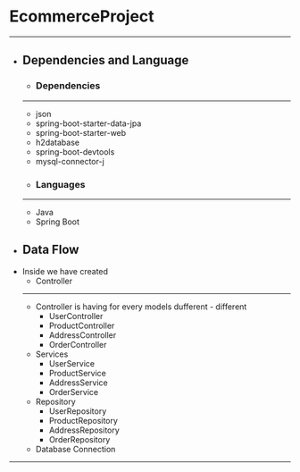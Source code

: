 # EcommerceProject
***
* ## Dependencies and Language
  * ### Dependencies
  ***
    * json
    * spring-boot-starter-data-jpa
    * spring-boot-starter-web
    * h2database
    * spring-boot-devtools
    * mysql-connector-j
  * ### Languages
  ***
    * Java
    * Spring Boot
 * ## Data Flow
  * Inside we have created 
    * Controller
    ***
     * Controller is having for every models dufferent - different
       * UserController
       * ProductController
       * AddressController
       * OrderController
    * Services
       * UserService
       * ProductService
       * AddressService
       * OrderService
    * Repository
       * UserRepository
       * ProductRepository
       * AddressRepository
       * OrderRepository
    * Database Connection 
  ***
